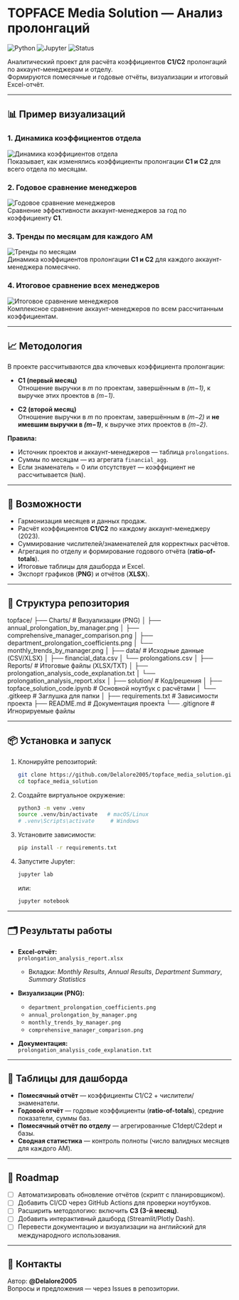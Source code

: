 # TOPFACE Media Solution — Анализ пролонгаций

![Python](https://img.shields.io/badge/Python-3.9%2B-blue.svg?logo=python)
![Jupyter](https://img.shields.io/badge/Jupyter-Notebook-orange.svg?logo=jupyter)
![Status](https://img.shields.io/badge/status-active-success.svg)

Аналитический проект для расчёта коэффициентов **C1/C2** пролонгаций по аккаунт-менеджерам и отделу.  
Формируются помесячные и годовые отчёты, визуализации и итоговый Excel-отчёт.

---

## 📊 Пример визуализаций

### 1. Динамика коэффициентов отдела
![Динамика коэффициентов отдела](Charts/department_prolongation_coefficients.png)  
Показывает, как изменялись коэффициенты пролонгации **C1 и C2** для всего отдела по месяцам.

### 2. Годовое сравнение менеджеров
![Годовое сравнение менеджеров](Charts/annual_prolongation_by_manager.png)  
Сравнение эффективности аккаунт-менеджеров за год по коэффициенту **C1**.

### 3. Тренды по месяцам для каждого AM
![Тренды по месяцам](Charts/monthly_trends_by_manager.png)  
Динамика коэффициентов пролонгации **C1 и C2** для каждого аккаунт-менеджера помесячно.

### 4. Итоговое сравнение всех менеджеров
![Итоговое сравнение менеджеров](Charts/comprehensive_manager_comparison.png)  
Комплексное сравнение аккаунт-менеджеров по всем рассчитанным коэффициентам.


---

## 📈 Методология

В проекте рассчитываются два ключевых коэффициента пролонгации:

- **C1 (первый месяц)**  
  Отношение выручки в *m* по проектам, завершённым в *(m−1)*, к выручке этих проектов в *(m−1)*.  

- **C2 (второй месяц)**  
  Отношение выручки в *m* по проектам, завершённым в *(m−2)* и **не имевшим выручки в *(m−1)***, к выручке этих проектов в *(m−2)*.  

**Правила:**
- Источник проектов и аккаунт-менеджеров — таблица `prolongations`.  
- Суммы по месяцам — из агрегата `financial_agg`.  
- Если знаменатель = 0 или отсутствует — коэффициент не рассчитывается (`NaN`).  

---

## 🚀 Возможности
- Гармонизация месяцев и данных продаж.  
- Расчёт коэффициентов **C1/C2** по каждому аккаунт-менеджеру (2023).  
- Суммирование числителей/знаменателей для корректных расчётов.  
- Агрегация по отделу и формирование годового отчёта (**ratio-of-totals**).  
- Итоговые таблицы для дашборда и Excel.  
- Экспорт графиков (**PNG**) и отчётов (**XLSX**).  

---

## 🧱 Структура репозитория

topface/
├── Charts/ # Визуализации (PNG)
│ ├── annual_prolongation_by_manager.png
│ ├── comprehensive_manager_comparison.png
│ ├── department_prolongation_coefficients.png
│ └── monthly_trends_by_manager.png
│
├── data/ # Исходные данные (CSV/XLSX)
│ ├── financial_data.csv
│ └── prolongations.csv
│
├── Reports/ # Итоговые файлы (XLSX/TXT)
│ ├── prolongation_analysis_code_explanation.txt
│ └── prolongation_analysis_report.xlsx
│
├── solution/ # Код/решения
│ ├── topface_solution_code.ipynb # Основной ноутбук с расчётами
│ └── .gitkeep # Заглушка для папки
│
├── requirements.txt # Зависимости проекта
├── README.md # Документация проекта
└── .gitignore # Игнорируемые файлы


---

## 📦 Установка и запуск

1. Клонируйте репозиторий:
   ```bash
   git clone https://github.com/Delalore2005/topface_media_solution.git
   cd topface_media_solution
   ```

2. Создайте виртуальное окружение:
   ```bash
   python3 -m venv .venv
   source .venv/bin/activate   # macOS/Linux
   # .venv\Scripts\activate     # Windows
   ```

3. Установите зависимости:
   ```bash
   pip install -r requirements.txt
   ```

4. Запустите Jupyter:
   ```bash
   jupyter lab
   ```
   или:
   ```bash
   jupyter notebook
   ```

---

## 🗂️ Результаты работы

- **Excel-отчёт:**  
  `prolongation_analysis_report.xlsx`  
  - Вкладки: *Monthly Results*, *Annual Results*, *Department Summary*, *Summary Statistics*

- **Визуализации (PNG):**
  - `department_prolongation_coefficients.png`
  - `annual_prolongation_by_manager.png`
  - `monthly_trends_by_manager.png`
  - `comprehensive_manager_comparison.png`

- **Документация:**  
  `prolongation_analysis_code_explanation.txt`

---

## 📑 Таблицы для дашборда

- **Помесячный отчёт** — коэффициенты C1/C2 + числители/знаменатели.  
- **Годовой отчёт** — годовые коэффициенты (**ratio-of-totals**), средние показатели, суммы баз.  
- **Помесячный отчёт по отделу** — агрегированные C1dept/C2dept и базы.  
- **Сводная статистика** — контроль полноты (число валидных месяцев для каждого AM).  

---

## 📅 Roadmap

- [ ] Автоматизировать обновление отчётов (скрипт с планировщиком).  
- [ ] Добавить CI/CD через GitHub Actions для проверки ноутбуков.  
- [ ] Расширить методологию: включить **C3 (3-й месяц)**.  
- [ ] Добавить интерактивный дашборд (Streamlit/Plotly Dash).  
- [ ] Перевести документацию и визуализации на английский для международного использования.  

---

## 👤 Контакты

Автор: **@Delalore2005**  
Вопросы и предложения — через Issues в репозитории.
